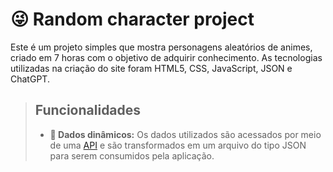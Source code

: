 # 😜 Random character project
Este é um projeto simples que mostra personagens aleatórios de animes, criado em 7 horas com o objetivo de adquirir conhecimento. As tecnologias utilizadas na criação do site foram HTML5, CSS, JavaScript, JSON e ChatGPT.
> ## Funcionalidades
> * **🤖 Dados dinâmicos:** Os dados utilizados são acessados por meio de uma [API](https://jikan.moe/) e são transformados em um arquivo do tipo JSON para serem consumidos pela aplicação.

